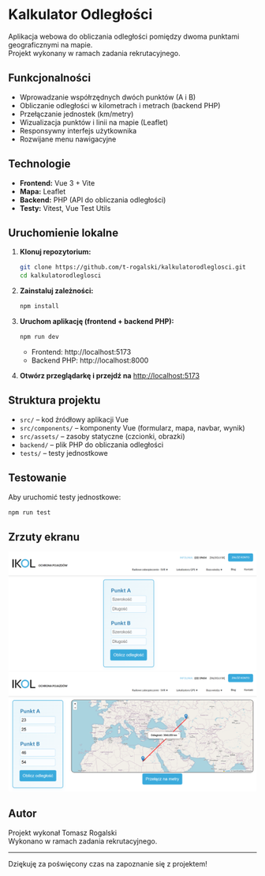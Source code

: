 # Kalkulator Odległości

Aplikacja webowa do obliczania odległości pomiędzy dwoma punktami geograficznymi na mapie.  
Projekt wykonany w ramach zadania rekrutacyjnego.

## Funkcjonalności

- Wprowadzanie współrzędnych dwóch punktów (A i B)
- Obliczanie odległości w kilometrach i metrach (backend PHP)
- Przełączanie jednostek (km/metry)
- Wizualizacja punktów i linii na mapie (Leaflet)
- Responsywny interfejs użytkownika
- Rozwijane menu nawigacyjne

## Technologie

- **Frontend:** Vue 3 + Vite
- **Mapa:** Leaflet
- **Backend:** PHP (API do obliczania odległości)
- **Testy:** Vitest, Vue Test Utils

## Uruchomienie lokalne

1. **Klonuj repozytorium:**

   ```bash
   git clone https://github.com/t-rogalski/kalkulatorodleglosci.git
   cd kalkulatorodleglosci
   ```

2. **Zainstaluj zależności:**

   ```bash
   npm install
   ```

3. **Uruchom aplikację (frontend + backend PHP):**

   ```bash
   npm run dev
   ```

   - Frontend: http://localhost:5173
   - Backend PHP: http://localhost:8000

4. **Otwórz przeglądarkę i przejdź na** [http://localhost:5173](http://localhost:5173)

## Struktura projektu

- `src/` – kod źródłowy aplikacji Vue
- `src/components/` – komponenty Vue (formularz, mapa, navbar, wynik)
- `src/assets/` – zasoby statyczne (czcionki, obrazki)
- `backend/` – plik PHP do obliczania odległości
- `tests/` – testy jednostkowe

## Testowanie

Aby uruchomić testy jednostkowe:

```bash
npm run test
```

## Zrzuty ekranu

![Widok główny](docs/screenshots/start.png)  
![Widok główny](docs/screenshots/wynik.png)

## Autor

Projekt wykonał Tomasz Rogalski  
Wykonano w ramach zadania rekrutacyjnego.

---

Dziękuję za poświęcony czas na zapoznanie się z projektem!
